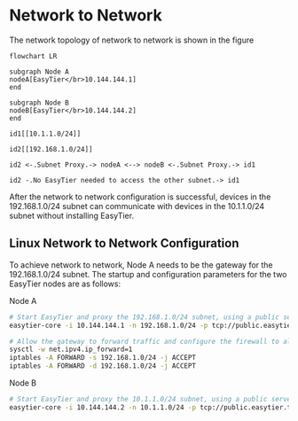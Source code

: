# Network to Network

The network topology of network to network is shown in the figure

```mermaid
flowchart LR

subgraph Node A
nodeA[EasyTier</br>10.144.144.1]
end

subgraph Node B
nodeB[EasyTier</br>10.144.144.2]
end

id1[[10.1.1.0/24]]

id2[[192.168.1.0/24]]

id2 <-.Subnet Proxy.-> nodeA <--> nodeB <-.Subnet Proxy.-> id1

id2 -.No EasyTier needed to access the other subnet.-> id1

```

After the network to network configuration is successful, devices in the 192.168.1.0/24 subnet can communicate with devices in the 10.1.1.0/24 subnet without installing EasyTier.

## Linux Network to Network Configuration

To achieve network to network, Node A needs to be the gateway for the 192.168.1.0/24 subnet. The startup and configuration parameters for the two EasyTier nodes are as follows:

Node A

```bash
# Start EasyTier and proxy the 192.168.1.0/24 subnet, using a public server to help network
easytier-core -i 10.144.144.1 -n 192.168.1.0/24 -p tcp://public.easytier.top:11010 --network-name n2n_test

# Allow the gateway to forward traffic and configure the firewall to allow traffic forwarding
sysctl -w net.ipv4.ip_forward=1
iptables -A FORWARD -s 192.168.1.0/24 -j ACCEPT
iptables -A FORWARD -d 192.168.1.0/24 -j ACCEPT
```

Node B

```bash
# Start EasyTier and proxy the 10.1.1.0/24 subnet, using a public server to help network
easytier-core -i 10.144.144.2 -n 10.1.1.0/24 -p tcp://public.easytier.top:11010 --network-name n2n_test
```

